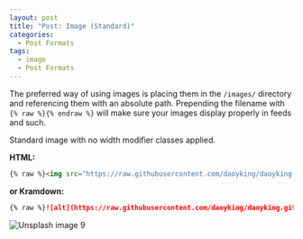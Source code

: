 ```yaml
---
layout: post
title: "Post: Image (Standard)"
categories:
  - Post Formats
tags:
  - image
  - Post Formats
---
```


The preferred way of using images is placing them in the `/images/` directory and referencing them with an absolute path. Prepending the filename with `{% raw %}{% endraw %}` will make sure your images display properly in feeds and such.

Standard image with no width modifier classes applied.

**HTML:**

```html
{% raw %}<img src="https://raw.githubusercontent.com/daoyking/daoyking.github.io/master/images/filename.jpg" alt="">{% endraw %}
```

**or Kramdown:**

```markdown
{% raw %}![alt](https://raw.githubusercontent.com/daoyking/daoyking.github.io/master/images/filename.jpg){% endraw %}
```

![Unsplash image 9](https://raw.githubusercontent.com/daoyking/daoyking.github.io/master/images/unsplash-image-9.jpg)

